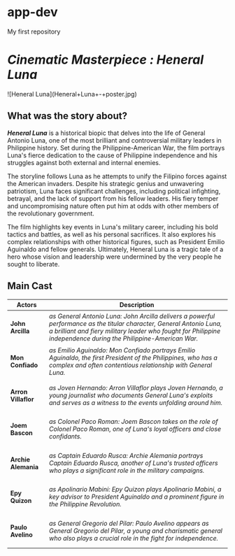# app-dev
My first repository


<h1><em><strong>Cinematic Masterpiece : Heneral Luna</strong></em></h1>
![Heneral Luna](Heneral+Luna+-+poster.jpg)



<h2> What was the story about?</h2>
<p><strong><em> Heneral Luna</em></strong> is a historical biopic that delves into the life of General Antonio Luna, one of the most brilliant and controversial military leaders in Philippine history. Set during the Philippine-American War, the film portrays Luna's fierce dedication to the cause of Philippine independence and his struggles against both external and internal enemies.

The storyline follows Luna as he attempts to unify the Filipino forces against the American invaders. Despite his strategic genius and unwavering patriotism, Luna faces significant challenges, including political infighting, betrayal, and the lack of support from his fellow leaders. His fiery temper and uncompromising nature often put him at odds with other members of the revolutionary government.

The film highlights key events in Luna's military career, including his bold tactics and battles, as well as his personal sacrifices. It also explores his complex relationships with other historical figures, such as President Emilio Aguinaldo and fellow generals. Ultimately, Heneral Luna is a tragic tale of a hero whose vision and leadership were undermined by the very people he sought to liberate.</p>

<h2> Main Cast </h2>

| Actors      | Description | 
| ----------- | ----------- |
| <h4>John Arcilla<h4> | <em>as General Antonio Luna: John Arcilla delivers a powerful performance as the titular character, General Antonio Luna, a brilliant and fiery military leader who fought for Philippine independence during the Philippine-American War.</em> |
| <h4>Mon Confiado</h4>   | <em> as Emilio Aguinaldo: Mon Confiado portrays Emilio Aguinaldo, the first President of the Philippines, who has a complex and often contentious relationship with General Luna. </em>     |
| <h4>Arron Villaflor</h4>   | <em> as Joven Hernando: Arron Villaflor plays Joven Hernando, a young journalist who documents General Luna's exploits and serves as a witness to the events unfolding around him. </em>     |
| <h4>Joem Bascon</h4>   | <em> as Colonel Paco Roman: Joem Bascon takes on the role of Colonel Paco Roman, one of Luna's loyal officers and close confidants. </em>  |
| <h4>Archie Alemania</h4>   | <em> as Captain Eduardo Rusca: Archie Alemania portrays Captain Eduardo Rusca, another of Luna's trusted officers who plays a significant role in the military campaigns.</em>  |
| <h4>Epy Quizon</h4>   | <em>as Apolinario Mabini: Epy Quizon plays Apolinario Mabini, a key advisor to President Aguinaldo and a prominent figure in the Philippine Revolution.</em>  |
| <h4>Paulo Avelino</h4>   | <em>as General Gregorio del Pilar: Paulo Avelino appears as General Gregorio del Pilar, a young and charismatic general who also plays a crucial role in the fight for independence.</em>  |







